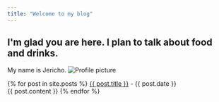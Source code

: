 ```yaml
---
title: "Welcome to my blog"
---
```


## I'm glad you are here. I plan to talk about food and drinks.
My name is Jericho.
![Profile picture](https:github.com/1155144002.png)


{% for post in site.posts %}
  <a href = "http://github.com/{{ post.title }}">{{ post.title }}</a> - {{ post.date }}\
  {{ post.content }}
{% endfor %}
